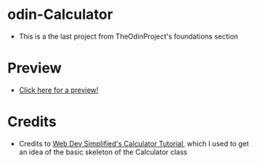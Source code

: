 # odin-Calculator
- This is a the last project from TheOdinProject's foundations section
  
# Preview
- [Click here for a preview!](https://karimelbasiouni.github.io/odin-Calculator/)

# Credits 
- Credits to [Web Dev Simplified's Calculator Tutorial](https://youtu.be/j59qQ7YWLxw?si=xrKVjnf_1dy0to-U), which I used to get an idea of the basic skeleton of the Calculator class
